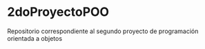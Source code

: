 # 2doProyectoPOO
Repositorio correspondiente al segundo proyecto de programación orientada a objetos
